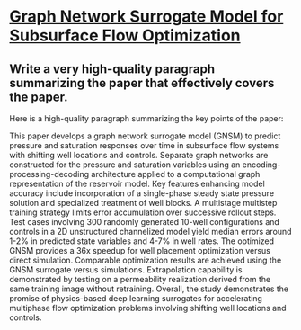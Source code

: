 # [Graph Network Surrogate Model for Subsurface Flow Optimization](https://arxiv.org/abs/2312.08625)

## Write a very high-quality paragraph summarizing the paper that effectively covers the paper.

 Here is a high-quality paragraph summarizing the key points of the paper:

This paper develops a graph network surrogate model (GNSM) to predict pressure and saturation responses over time in subsurface flow systems with shifting well locations and controls. Separate graph networks are constructed for the pressure and saturation variables using an encoding-processing-decoding architecture applied to a computational graph representation of the reservoir model. Key features enhancing model accuracy include incorporation of a single-phase steady state pressure solution and specialized treatment of well blocks. A multistage multistep training strategy limits error accumulation over successive rollout steps. Test cases involving 300 randomly generated 10-well configurations and controls in a 2D unstructured channelized model yield median errors around 1-2% in predicted state variables and 4-7% in well rates. The optimized GNSM provides a 36x speedup for well placement optimization versus direct simulation. Comparable optimization results are achieved using the GNSM surrogate versus simulations. Extrapolation capability is demonstrated by testing on a permeability realization derived from the same training image without retraining. Overall, the study demonstrates the promise of physics-based deep learning surrogates for accelerating multiphase flow optimization problems involving shifting well locations and controls.
